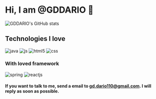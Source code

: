 # Hi, I am @GDDARIO 🫶

![GDDARIO's GitHub stats](https://github-readme-stats.vercel.app/api?username=gddario&show_icons=true&bg_color=00000000)

## Technologies I love

<div style="display: inline_block;">
  <img align="center" alt="java" src="https://img.shields.io/badge/Java-FF0000?style=for-the-badge&logo=coffeescript&logoColor=white" />
  <img align="center" alt="js" src="https://img.shields.io/badge/JavaScript-F7DF1E?style=for-the-badge&logo=javascript&logoColor=black" />
  <img align="center" alt="html5" src="https://img.shields.io/badge/HTML5-E34F26?style=for-the-badge&logo=html5&logoColor=white" />
  <img align="center" alt="css" src="https://img.shields.io/badge/CSS3-1572B6?style=for-the-badge&logo=css3&logoColor=white" />
</div>

### With loved framework

<div style="display: inline_block;">
  <img align="center" alt="spring" src="https://img.shields.io/badge/spring-6DB33F?style=for-the-badge&logo=spring&logoColor=white" />
  <img align="center" alt="reactjs" src="https://img.shields.io/badge/react-61DAFB?style=for-the-badge&logo=react&logoColor=black" />
</div>

#### If you want to talk to me, send a email to gd.dario110@gmail.com. I will reply as soon as possible.

<!---
GDDario/GDDARIO is a ✨ special ✨ repository because its `README.md` (this file) appears on your GitHub profile.
You can click the Preview link to take a look at your changes.
--->

